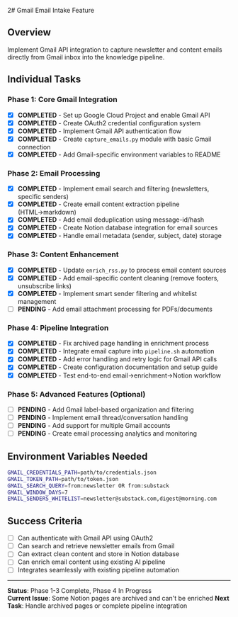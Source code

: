 2# Gmail Email Intake Feature

## Overview
Implement Gmail API integration to capture newsletter and content emails directly from Gmail inbox into the knowledge pipeline.

## Individual Tasks

### Phase 1: Core Gmail Integration
- [x] **COMPLETED** - Set up Google Cloud Project and enable Gmail API
- [x] **COMPLETED** - Create OAuth2 credential configuration system  
- [x] **COMPLETED** - Implement Gmail API authentication flow
- [x] **COMPLETED** - Create `capture_emails.py` module with basic Gmail connection
- [x] **COMPLETED** - Add Gmail-specific environment variables to README

### Phase 2: Email Processing  
- [x] **COMPLETED** - Implement email search and filtering (newsletters, specific senders)
- [x] **COMPLETED** - Create email content extraction pipeline (HTML→markdown)
- [x] **COMPLETED** - Add email deduplication using message-id/hash
- [x] **COMPLETED** - Create Notion database integration for email sources
- [x] **COMPLETED** - Handle email metadata (sender, subject, date) storage

### Phase 3: Content Enhancement  
- [x] **COMPLETED** - Update `enrich_rss.py` to process email content sources
- [x] **COMPLETED** - Add email-specific content cleaning (remove footers, unsubscribe links)
- [x] **COMPLETED** - Implement smart sender filtering and whitelist management
- [ ] **PENDING** - Add email attachment processing for PDFs/documents

### Phase 4: Pipeline Integration
- [x] **COMPLETED** - Fix archived page handling in enrichment process
- [x] **COMPLETED** - Integrate email capture into `pipeline.sh` automation
- [x] **COMPLETED** - Add error handling and retry logic for Gmail API calls
- [x] **COMPLETED** - Create configuration documentation and setup guide
- [x] **COMPLETED** - Test end-to-end email→enrichment→Notion workflow

### Phase 5: Advanced Features (Optional)
- [ ] **PENDING** - Add Gmail label-based organization and filtering
- [ ] **PENDING** - Implement email thread/conversation handling
- [ ] **PENDING** - Add support for multiple Gmail accounts
- [ ] **PENDING** - Create email processing analytics and monitoring

## Environment Variables Needed
```bash
GMAIL_CREDENTIALS_PATH=path/to/credentials.json
GMAIL_TOKEN_PATH=path/to/token.json  
GMAIL_SEARCH_QUERY=from:newsletter OR from:substack
GMAIL_WINDOW_DAYS=7
EMAIL_SENDERS_WHITELIST=newsletter@substack.com,digest@morning.com
```

## Success Criteria
- [ ] Can authenticate with Gmail API using OAuth2
- [ ] Can search and retrieve newsletter emails from Gmail
- [ ] Can extract clean content and store in Notion database
- [ ] Can enrich email content using existing AI pipeline
- [ ] Integrates seamlessly with existing pipeline automation

---
**Status**: Phase 1-3 Complete, Phase 4 In Progress  
**Current Issue**: Some Notion pages are archived and can't be enriched
**Next Task**: Handle archived pages or complete pipeline integration